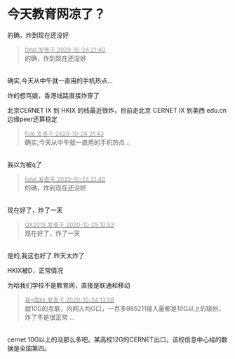 # 今天教育网凉了？


的确，炸到现在还没好<br />


<div class="quote"><blockquote><font size="2"><a href="https://www.hostloc.com/forum.php?mod=redirect&amp;goto=findpost&amp;pid=9347784&amp;ptid=757953" target="_blank"><font color="#999999">fatal 发表于 2020-10-24 21:40</font></a></font><br />
的确，炸到现在还没好</blockquote></div><br />
确实,今天从中午就一直用的手机热点...

炸的想骂娘，香港线路直接炸穿了

北京CERNET IX 到 HKIX 的线最近很炸，目前走北京 CERNET IX 到美西 edu.cn 边缘peer还算稳定<img id="aimg_Qy6eW" onclick="zoom(this, this.src, 0, 0, 0)" class="zoom" src="https://cdn.jsdelivr.net/gh/hishis/forum-master/public/images/patch.gif" onmouseover="img_onmouseoverfunc(this)" onload="thumbImg(this)" border="0" alt="" />

<div class="quote"><blockquote><font size="2"><a href="https://www.hostloc.com/forum.php?mod=redirect&amp;goto=findpost&amp;pid=9347809&amp;ptid=757953" target="_blank"><font color="#999999">fule 发表于 2020-10-24 21:43</font></a></font><br />
确实,今天从中午就一直用的手机热点...</blockquote></div><br />
我以为被q了

<div class="quote"><blockquote><font size="2"><a href="https://www.hostloc.com/forum.php?mod=redirect&amp;goto=findpost&amp;pid=9347784&amp;ptid=757953" target="_blank"><font color="#999999">fatal 发表于 2020-10-24 21:40</font></a></font><br />
的确，炸到现在还没好</blockquote></div><br />
现在好了，炸了一天

<div class="quote"><blockquote><font size="2"><a href="https://www.hostloc.com/forum.php?mod=redirect&amp;goto=findpost&amp;pid=9349029&amp;ptid=757953" target="_blank"><font color="#999999">QX2019 发表于 2020-10-25 10:53</font></a></font><br />
现在好了，炸了一天</blockquote></div><br />
是的,我这也好了.昨天太炸了

HKIX被D，正常情况

为哈我们学校不是教育网，直接是联通和移动

<div class="quote"><blockquote><font size="2"><a href="https://www.hostloc.com/forum.php?mod=redirect&amp;goto=findpost&amp;pid=9345667&amp;ptid=757953" target="_blank"><font color="#999999">我y零kk 发表于 2020-10-24 13:58</font></a></font><br />
就10G的互联，内网人均G口，一百多985211接入量都是10G以上的级别，炸了不是很正常 ...</blockquote></div><br />
cernet 10G以上的没那么多吧。某高校12G的CERNET出口，该校信息中心给的数据是全国第四。
